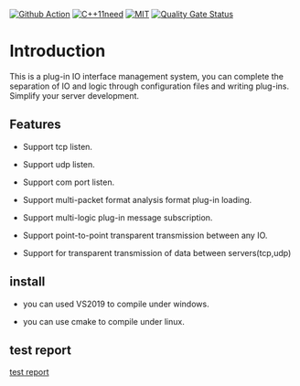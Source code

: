 [![Github Action](https://github.com/freeeyes/PSS_alpha_test/workflows/PSS_ASIO_CMake/badge.svg)](https://github.com/freeeyes/PSS_alpha_test/actions)
[![C++11need](https://img.shields.io/badge/language-C%2B%2B11-blue.svg)](https://isocpp.org)
[![MIT](https://img.shields.io/apm/l/vim-mode.svg)](https://opensource.org/licenses/MIT")
[![Quality Gate Status](https://sonarcloud.io/api/project_badges/measure?project=ArkNX_PSS_ASIO&metric=alert_status)](https://sonarcloud.io/dashboard?id=ArkNX_PSS_ASIO)  


# Introduction  

This is a plug-in IO interface management system, you can complete the separation of IO and logic through configuration files and writing plug-ins. Simplify your server development.

## Features  

- Support tcp listen.  

- Support udp listen.

- Support com port listen.

- Support multi-packet format analysis format plug-in loading.

- Support multi-logic plug-in message subscription.

- Support point-to-point transparent transmission between any IO. 

- Support for transparent transmission of data between servers(tcp,udp)

## install

- you can used VS2019 to compile under windows.

- you can use cmake to compile under linux.

## test report
[test report](https://github.com/ArkNX/PSS_ASIO/tree/master/tests/gtest_output.html)   

